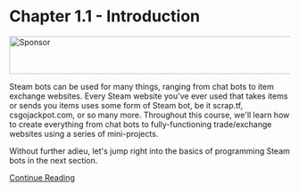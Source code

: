 # Chapter 1.1 - Introduction

<a target='_blank' rel='nofollow' href='https://app.codesponsor.io/link/WWKSZ8BufMHxCu7dPGG4np4x/andrewda/node-steam-guide'>
  <img alt='Sponsor' width='888' height='68' src='https://app.codesponsor.io/embed/WWKSZ8BufMHxCu7dPGG4np4x/andrewda/node-steam-guide.svg' />
</a>

Steam bots can be used for many things, ranging from chat bots to item exchange
websites. Every Steam website you've ever used that takes items or sends you
items uses some form of Steam bot, be it scrap.tf, csgojackpot.com, or so many
more. Throughout this course, we'll learn how to create everything from chat
bots to fully-functioning trade/exchange websites using a series of
mini-projects.

Without further adieu, let's jump right into the basics of programming Steam
bots in the next section.

[Continue Reading](../Chapter%201.2%20-%20Prerequisites)
